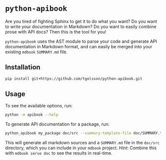 # `python-apibook`

Are you tired of fighting Sphinx to get it to do what you want? Do you want to write your documentation in Markdown? Do you want to easily combine prose with API docs? Then this is the tool for you!

`python-apibook` uses the AST module to parse your code and generate API documentation in Markdown format, and can easily be merged into your existing `mdbook` `SUMMARY.md` file.

## Installation

```bash
pip install git+https://github.com/tgolsson/python-apibook.git
```

## Usage

To see the available options, run:
```bash
python -m apibook --help
```

To generate API documentation for a package, run:
```bash
python_apibook my_package doc/src --summary-template-file doc/SUMMARY.tmpl
```

This will generate all markdown sources and a `SUMMARY.md` file in the `doc/src` directory, which you can include in your `mdbook` project. _Hint_: Combine this with `mdbook serve doc` to see the results in real-time.
